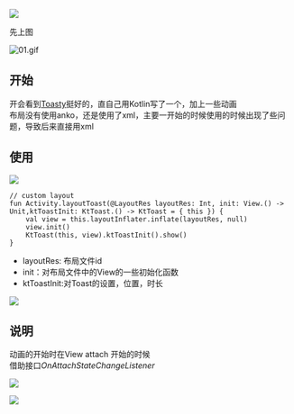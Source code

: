 ![](http://i.imgur.com/6xowrcq.png)       

先上图    

![01.gif](http://upload-images.jianshu.io/upload_images/2038754-521c10d095c2da57.gif?imageMogr2/auto-orient/strip)    
## 开始 ##
开会看到[Toasty](https://github.com/GrenderG/Toasty)挺好的，直自己用Kotlin写了一个，加上一些动画      
布局没有使用anko，还是使用了xml，主要一开始的时候使用的时候出现了些问题，导致后来直接用xml     
## 使用 ##
![](http://i.imgur.com/NyILDoq.jpg)      


	// custom layout
	fun Activity.layoutToast(@LayoutRes layoutRes: Int, init: View.() -> Unit,ktToastInit: KtToast.() -> KtToast = { this }) {
	    val view = this.layoutInflater.inflate(layoutRes, null)
	    view.init()
	    KtToast(this, view).ktToastInit().show()
	}	

- layoutRes: 布局文件id
- init：对布局文件中的View的一些初始化函数    
- ktToastInit:对Toast的设置，位置，时长   

![](http://i.imgur.com/2qgaGkv.jpg)    
## 说明 ##
动画的开始时在View attach 开始的时候    
借助接口*OnAttachStateChangeListener*    

![](http://i.imgur.com/Ug8J24s.png)    

![](http://i.imgur.com/iyHGPcf.png)    


